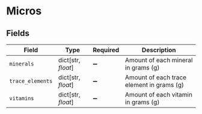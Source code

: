 # Micros


## Fields

| Field                                     | Type                                      | Required                                  | Description                               |
| ----------------------------------------- | ----------------------------------------- | ----------------------------------------- | ----------------------------------------- |
| `minerals`                                | dict[str, *float*]                        | :heavy_minus_sign:                        | Amount of each mineral in grams (g)       |
| `trace_elements`                          | dict[str, *float*]                        | :heavy_minus_sign:                        | Amount of each trace element in grams (g) |
| `vitamins`                                | dict[str, *float*]                        | :heavy_minus_sign:                        | Amount of each vitamin in grams (g)       |